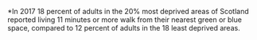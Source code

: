 
*In 2017 18 percent of adults in the 20% most deprived areas of Scotland reported living 11 minutes or more walk from their nearest green or blue space, compared to 12 percent of
adults in the 18 least deprived areas.


